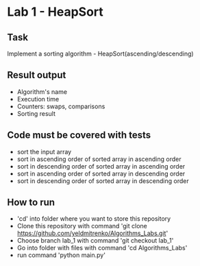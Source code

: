 # Lab 1 - HeapSort

## Task
Implement a sorting algorithm - HeapSort(ascending/descending)

## Result output
- Algorithm's name
- Execution time
- Counters: swaps, comparisons
- Sorting result

## Code must be covered with tests
- sort the input array
- sort in ascending order of sorted array in ascending order
- sort in descending order of sorted array in ascending order
- sort in ascending order of sorted array in descending order
- sort in descending order of sorted array in descending order

## How to run
- 'cd' into folder where you want to store this repository
- Clone this repository with command 'git clone https://github.com/yeldmitrenko/Algorithms_Labs.git'
- Choose branch lab_1 with command 'git checkout lab_1'
- Go into folder with files with command 'cd Algorithms_Labs'
- run command 'python main.py'
